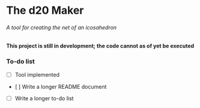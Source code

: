 # The d20 Maker
###### A tool for creating the net of an icosahedron

**This project is still in development; the code cannot as of yet be 
executed**

### To-do list
 - [ ] Tool implemented
 - [ ] Write a longer README document
 - [ ] Write a longer to-do list
